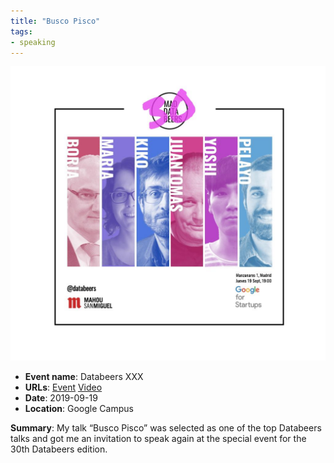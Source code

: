 ```yaml
---
title: "Busco Pisco"
tags:
- speaking
---
```


![Busco Piso](appearances/2019/Databeers-XXX/Busco%20Piso.jpg)


- **Event name**: Databeers XXX
- **URLs**: [Event](https://databeers.tumblr.com/post/187436855446/databeers-madrid-xxx-2019-09-19-1900) [Video](https://youtu.be/wYb3tdiEr4I?t=3582) 
- **Date**: 2019-09-19
- **Location**: Google Campus

**Summary**: My talk “Busco Pisco” was selected as one of the top Databeers talks and got me an invitation to speak again at the special event for the 30th Databeers edition.
